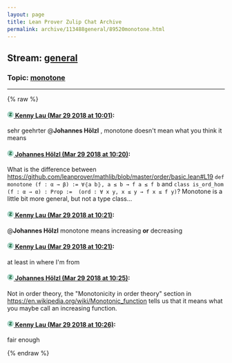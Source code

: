 ```yaml
---
layout: page
title: Lean Prover Zulip Chat Archive 
permalink: archive/113488general/89520monotone.html
---
```


## Stream: [general](index.html)
### Topic: [monotone](89520monotone.html)

---


{% raw %}
#### [![Click to go to Zulip](../../assets/img/zulip2.png) Kenny Lau (Mar 29 2018 at 10:01)](https://leanprover.zulipchat.com/#narrow/stream/113488-general/topic/monotone/near/124357030):
sehr geehrter @**Johannes Hölzl** , monotone doesn't mean what you think it means

#### [![Click to go to Zulip](../../assets/img/zulip2.png) Johannes Hölzl (Mar 29 2018 at 10:20)](https://leanprover.zulipchat.com/#narrow/stream/113488-general/topic/monotone/near/124357527):
What is the difference between https://github.com/leanprover/mathlib/blob/master/order/basic.lean#L19
`def monotone (f : α → β) := ∀⦃a b⦄, a ≤ b → f a ≤ f b`
and
` class is_ord_hom (f : α → α) : Prop :=  (ord : ∀ x y, x ≤ y → f x ≤ f y) `?
Monotone is a little bit more general, but not a type class...

#### [![Click to go to Zulip](../../assets/img/zulip2.png) Kenny Lau (Mar 29 2018 at 10:21)](https://leanprover.zulipchat.com/#narrow/stream/113488-general/topic/monotone/near/124357537):
@**Johannes Hölzl** monotone means increasing **or** decreasing

#### [![Click to go to Zulip](../../assets/img/zulip2.png) Kenny Lau (Mar 29 2018 at 10:21)](https://leanprover.zulipchat.com/#narrow/stream/113488-general/topic/monotone/near/124357538):
at least in where I'm from

#### [![Click to go to Zulip](../../assets/img/zulip2.png) Johannes Hölzl (Mar 29 2018 at 10:25)](https://leanprover.zulipchat.com/#narrow/stream/113488-general/topic/monotone/near/124357653):
Not in order theory, the "Monotonicity in order theory" section in https://en.wikipedia.org/wiki/Monotonic_function tells us that it means what you maybe call an increasing function.

#### [![Click to go to Zulip](../../assets/img/zulip2.png) Kenny Lau (Mar 29 2018 at 10:26)](https://leanprover.zulipchat.com/#narrow/stream/113488-general/topic/monotone/near/124357695):
fair enough


{% endraw %}
